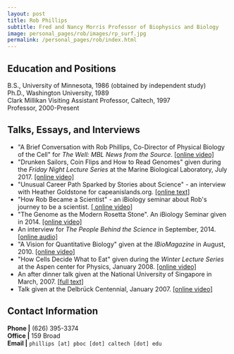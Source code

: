 ```yaml
---
layout: post
title: Rob Phillips
subtitle: Fred and Nancy Morris Professor of Biophysics and Biology
image: personal_pages/rob/images/rp_surf.jpg
permalink: /personal_pages/rob/index.html
---
```


## Education and Positions

B.S., University of Minnesota, 1986 (obtained by independent study) <br/>
Ph.D., Washington University, 1989 <br/>
Clark Millikan Visiting Assistant Professor, Caltech, 1997 <br/>
Professor, 2000-Present <br/>


## Talks, Essays, and Interviews 
* "A Brief Conversation with Rob Phillips, Co-Director of Physical Biology of the Cell" for *The Well: MBL News from the Source*. [\[online video\]](http://social.mbl.edu/a-brief-conversation-with-rob-phillips-co-director-of-physical-biology-of-the-cell)
* "Drunken Sailors, Coin Flips and How to Read Genomes" given during the *Friday Night Lecture Series* at the Marine Biological Laboratory, July 2017. [\[online video\]](http://videocenter.mbl.edu/videos/video/87/)
* "Unusual Career Path Sparked by Stories about Science" - an interview with Heather Goldstone  for capeanislands.org. [\[online text\]](http://capeandislands.org/post/unusual-career-path-sparked-stories-about-science#stream/0)
* "How Rob Became a Scientist" - an iBiology seminar about Rob's journey to be a scientist. [\[ online video\]](https://www.ibiology.org/ibiomagazine/rob-phillips-lee-cudlip-rob-became-scientist.html)
* "The Genome as the Modern Rosetta Stone". An iBiology Seminar given in 2014. [\[online video\]](https://www.ibiology.org/ibiomagazine/rob-phillips-genome-modern-rosetta-stone.html)
* An interview for *The People Behind the Science* in September, 2014. [\[online audio\]](http://www.peoplebehindthescience.com/dr-rob-phillips/)
* "A Vision for Quantitative Biology" given at the *IBioMagazine* in August, 2010. [\[online video\]](http://www.rpgroup.caltech.edu/people/phillips/Phillips_iBioMag_Talk_082010.mov)
* "How Cells Decide What to Eat" given during the *Winter Lecture Series* at the Aspen center for Physics, January 2008. [\[online video\]](http://www.rpgroup.caltech.edu/people/phillips/aspen_trim.mov)
* An after dinner talk given at the National University of Singapore in March, 2007. [\[full text\]](http://www.rpgroup.caltech.edu/people/EverythingGoesInThePot.pdf)
* Talk given at the Delbrück Centennial, January 2007. [\[online video\]](http://www.rpgroup.caltech.edu/people/phillips/delbruck_trim.mov)

## Contact Information

**Phone \|** (626) 395-3374 <br/>
**Office \|** 159 Broad <br/>
**Email \|** `phillips [at] pboc [dot] caltech [dot] edu`
